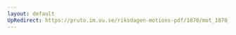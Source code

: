 ```yaml
---
layout: default
UpRedirect: https://pruto.im.uu.se/riksdagen-motions-pdf/1870/mot_1870__ak__51/mot_1870__ak__51-001.pdf
---
```


